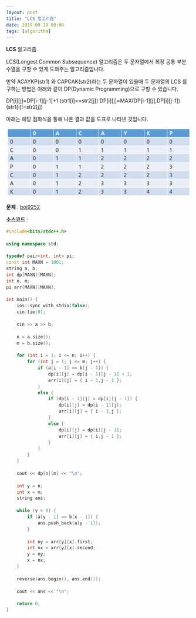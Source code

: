 ```yaml
---
layout: post
title: "LCS 알고리즘"
date: 2019-09-18 00:00
tags: [algorithm]
---
```


**LCS** 알고리즘.

LCS(Longest Common Subsequence) 알고리즘은 두 문자열에서 최장 공통 부분 수열을 구할 수 있게 도와주는 알고리즘입니다.

만약 ACAYKP(str1) 와 CAPCAK(str2)라는 두 문자열이 있을때 두 문자열의 LCS 를 구하는 방법은 아래와 같이 DP(Dynamic Programming)으로 구할 수 있습니다.

DP[i][j]=DP[i-1][j-1]+1 (str1[i]==str2[j])
DP[i][j]=MAX(DP[i-1][j],DP[i][j-1]) (str1[i]!=str2[j])

아래는 해당 점화식을 통해 나온 결과 값을 도표로 나타낸 것입니다.

![LCS](/img/post-img/LCS.PNG)

**문제** : [boj9252](https://www.acmicpc.net/problem/9252)

**소스코드** :

```c++
#include<bits/stdc++.h>

using namespace std;

typedef pair<int, int> pi;
const int MAXN = 1001;
string a, b;
int dp[MAXN][MAXN];
int n, m;
pi arr[MAXN][MAXN];

int main() {
    ios::sync_with_stdio(false);
    cin.tie(0);

    cin >> a >> b;

    n = a.size();
    m = b.size();

    for (int i = 1; i <= n; i++) {
        for (int j = 1; j <= m; j++) {
            if (a[i - 1] == b[j - 1]) {
                dp[i][j] = dp[i - 1][j - 1] + 1;
                arr[i][j] = { i - 1,j - 1 };
            }
            else {
                if (dp[i - 1][j] > dp[i][j - 1]) {
                    dp[i][j] = dp[i - 1][j];
                    arr[i][j] = { i - 1,j };
                }
                else {
                    dp[i][j] = dp[i][j - 1];
                    arr[i][j] = { i,j - 1 };
                }
            }
        }
    }

    cout << dp[n][m] << "\n";

    int y = n;
    int x = m;
    string ans;

    while (y > 0) {
        if (a[y - 1] == b[x - 1]) {
            ans.push_back(a[y - 1]);
        }

        int ny = arr[y][x].first;
        int nx = arr[y][x].second;
        y = ny;
        x = nx;
    }

    reverse(ans.begin(), ans.end());

    cout << ans << "\n";

    return 0;
}

```
